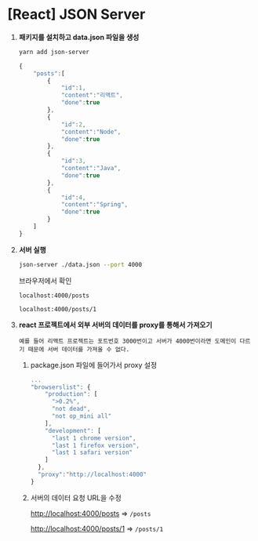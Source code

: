 # [React] JSON Server

1. **패키지를 설치하고 data.json 파일을 생성**

   ```bash
   yarn add json-server
   ```

   ```jsx
   {
       "posts":[
           {
               "id":1,
               "content":"리액트",
               "done":true
           },
           {
               "id":2,
               "content":"Node",
               "done":true
           },
           {
               "id":3,
               "content":"Java",
               "done":true
           },
           {
               "id":4,
               "content":"Spring",
               "done":true
           }
       ]
   }
   ```

2. **서버 실행**

   ```bash
   json-server ./data.json --port 4000
   ```

   브라우저에서 확인

   `localhost:4000/posts`

   `localhost:4000/posts/1`

3. **react 프로젝트에서 외부 서버의 데이터를 proxy를 통해서 가져오기**

   `예를 들어 리액트 프로젝트는 포트번호 3000번이고 서버가 4000번이라면 도메인이 다르기 때문에 서버 데이터를 가져올 수 없다.`

   1. package.json 파일에 들어가서 proxy 설정

      ```jsx
      ...
      "browserslist": {
          "production": [
            ">0.2%",
            "not dead",
            "not op_mini all"
          ],
          "development": [
            "last 1 chrome version",
            "last 1 firefox version",
            "last 1 safari version"
          ]
        },
        "proxy":"http://localhost:4000"
      }
      ```

   2. 서버의 데이터 요청 URL을 수정

      [http://localhost:4000/posts](http://localhost:4000/posts) ⇒ `/posts`

      [http://localhost:4000/posts/1](http://localhost:4000/posts/1) ⇒ `/posts/1`
